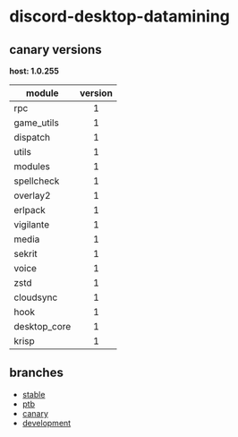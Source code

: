 # discord-desktop-datamining

## canary versions

**host: 1.0.255**

| module | version |
| ------ | :-----: |
| rpc | 1 |
| game_utils | 1 |
| dispatch | 1 |
| utils | 1 |
| modules | 1 |
| spellcheck | 1 |
| overlay2 | 1 |
| erlpack | 1 |
| vigilante | 1 |
| media | 1 |
| sekrit | 1 |
| voice | 1 |
| zstd | 1 |
| cloudsync | 1 |
| hook | 1 |
| desktop_core | 1 |
| krisp | 1 |

## branches

- [stable](https://github.com/OpenAsar/discord-desktop-datamining/tree/stable)
- [ptb](https://github.com/OpenAsar/discord-desktop-datamining/tree/ptb)
- [canary](https://github.com/OpenAsar/discord-desktop-datamining/tree/canary)
- [development](https://github.com/OpenAsar/discord-desktop-datamining/tree/development)